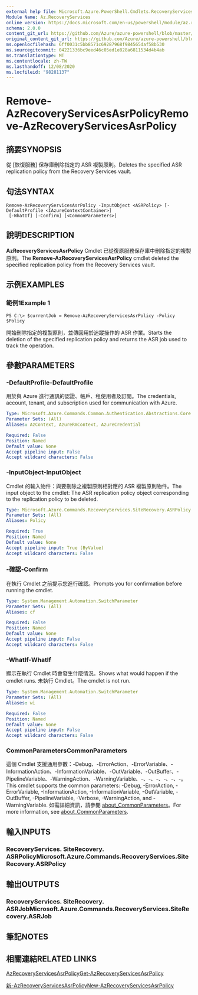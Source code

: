 ```yaml
---
external help file: Microsoft.Azure.PowerShell.Cmdlets.RecoveryServices.SiteRecovery.dll-Help.xml
Module Name: Az.RecoveryServices
online version: https://docs.microsoft.com/en-us/powershell/module/az.recoveryservices/remove-azrecoveryservicesasrpolicy
schema: 2.0.0
content_git_url: https://github.com/Azure/azure-powershell/blob/master/src/RecoveryServices/RecoveryServices/help/Remove-AzRecoveryServicesAsrPolicy.md
original_content_git_url: https://github.com/Azure/azure-powershell/blob/master/src/RecoveryServices/RecoveryServices/help/Remove-AzRecoveryServicesAsrPolicy.md
ms.openlocfilehash: 6ff0031c5bb8571c69287968f984565daf58b530
ms.sourcegitcommit: 04221336bc9eed46c05ed1e828a6811534d4b4ab
ms.translationtype: MT
ms.contentlocale: zh-TW
ms.lasthandoff: 12/08/2020
ms.locfileid: "98281137"
---
```

# <span data-ttu-id="97ea9-101">Remove-AzRecoveryServicesAsrPolicy</span><span class="sxs-lookup"><span data-stu-id="97ea9-101">Remove-AzRecoveryServicesAsrPolicy</span></span>

## <span data-ttu-id="97ea9-102">摘要</span><span class="sxs-lookup"><span data-stu-id="97ea9-102">SYNOPSIS</span></span>
<span data-ttu-id="97ea9-103">從 [恢復服務] 保存庫刪除指定的 ASR 複製原則。</span><span class="sxs-lookup"><span data-stu-id="97ea9-103">Deletes the specified ASR replication policy from the Recovery Services vault.</span></span>

## <span data-ttu-id="97ea9-104">句法</span><span class="sxs-lookup"><span data-stu-id="97ea9-104">SYNTAX</span></span>

```
Remove-AzRecoveryServicesAsrPolicy -InputObject <ASRPolicy> [-DefaultProfile <IAzureContextContainer>]
 [-WhatIf] [-Confirm] [<CommonParameters>]
```

## <span data-ttu-id="97ea9-105">說明</span><span class="sxs-lookup"><span data-stu-id="97ea9-105">DESCRIPTION</span></span>
<span data-ttu-id="97ea9-106">**AzRecoveryServicesAsrPolicy** Cmdlet 已從復原服務保存庫中刪除指定的複製原則。</span><span class="sxs-lookup"><span data-stu-id="97ea9-106">The **Remove-AzRecoveryServicesAsrPolicy** cmdlet deleted the specified replication policy from the Recovery Services vault.</span></span>

## <span data-ttu-id="97ea9-107">示例</span><span class="sxs-lookup"><span data-stu-id="97ea9-107">EXAMPLES</span></span>

### <span data-ttu-id="97ea9-108">範例1</span><span class="sxs-lookup"><span data-stu-id="97ea9-108">Example 1</span></span>
```
PS C:\> $currentJob = Remove-AzRecoveryServicesAsrPolicy -Policy $Policy
```

<span data-ttu-id="97ea9-109">開始刪除指定的複製原則，並傳回用於追蹤操作的 ASR 作業。</span><span class="sxs-lookup"><span data-stu-id="97ea9-109">Starts the deletion of the specified replication policy and returns the ASR job used to track the operation.</span></span>

## <span data-ttu-id="97ea9-110">參數</span><span class="sxs-lookup"><span data-stu-id="97ea9-110">PARAMETERS</span></span>

### <span data-ttu-id="97ea9-111">-DefaultProfile</span><span class="sxs-lookup"><span data-stu-id="97ea9-111">-DefaultProfile</span></span>
<span data-ttu-id="97ea9-112">用於與 Azure 進行通訊的認證、帳戶、租使用者及訂閱。</span><span class="sxs-lookup"><span data-stu-id="97ea9-112">The credentials, account, tenant, and subscription used for communication with Azure.</span></span>


```yaml
Type: Microsoft.Azure.Commands.Common.Authentication.Abstractions.Core.IAzureContextContainer
Parameter Sets: (All)
Aliases: AzContext, AzureRmContext, AzureCredential

Required: False
Position: Named
Default value: None
Accept pipeline input: False
Accept wildcard characters: False
```

### <span data-ttu-id="97ea9-113">-InputObject</span><span class="sxs-lookup"><span data-stu-id="97ea9-113">-InputObject</span></span>
<span data-ttu-id="97ea9-114">Cmdlet 的輸入物件：與要刪除之複製原則相對應的 ASR 複製原則物件。</span><span class="sxs-lookup"><span data-stu-id="97ea9-114">The input object to the cmdlet: The ASR replication policy object corresponding to the replication policy to be deleted.</span></span>

```yaml
Type: Microsoft.Azure.Commands.RecoveryServices.SiteRecovery.ASRPolicy
Parameter Sets: (All)
Aliases: Policy

Required: True
Position: Named
Default value: None
Accept pipeline input: True (ByValue)
Accept wildcard characters: False
```

### <span data-ttu-id="97ea9-115">-確認</span><span class="sxs-lookup"><span data-stu-id="97ea9-115">-Confirm</span></span>
<span data-ttu-id="97ea9-116">在執行 Cmdlet 之前提示您進行確認。</span><span class="sxs-lookup"><span data-stu-id="97ea9-116">Prompts you for confirmation before running the cmdlet.</span></span>

```yaml
Type: System.Management.Automation.SwitchParameter
Parameter Sets: (All)
Aliases: cf

Required: False
Position: Named
Default value: None
Accept pipeline input: False
Accept wildcard characters: False
```

### <span data-ttu-id="97ea9-117">-WhatIf</span><span class="sxs-lookup"><span data-stu-id="97ea9-117">-WhatIf</span></span>
<span data-ttu-id="97ea9-118">顯示在執行 Cmdlet 時會發生什麼情況。</span><span class="sxs-lookup"><span data-stu-id="97ea9-118">Shows what would happen if the cmdlet runs.</span></span> <span data-ttu-id="97ea9-119">未執行 Cmdlet。</span><span class="sxs-lookup"><span data-stu-id="97ea9-119">The cmdlet is not run.</span></span>

```yaml
Type: System.Management.Automation.SwitchParameter
Parameter Sets: (All)
Aliases: wi

Required: False
Position: Named
Default value: None
Accept pipeline input: False
Accept wildcard characters: False
```

### <span data-ttu-id="97ea9-120">CommonParameters</span><span class="sxs-lookup"><span data-stu-id="97ea9-120">CommonParameters</span></span>
<span data-ttu-id="97ea9-121">這個 Cmdlet 支援通用參數：-Debug、-ErrorAction、-ErrorVariable、-InformationAction、-InformationVariable、-OutVariable、-OutBuffer、-PipelineVariable、-WarningAction、-WarningVariable、-、-、-、-、-、-。</span><span class="sxs-lookup"><span data-stu-id="97ea9-121">This cmdlet supports the common parameters: -Debug, -ErrorAction, -ErrorVariable, -InformationAction, -InformationVariable, -OutVariable, -OutBuffer, -PipelineVariable, -Verbose, -WarningAction, and -WarningVariable.</span></span> <span data-ttu-id="97ea9-122">如需詳細資訊，請參閱 [about_CommonParameters](http://go.microsoft.com/fwlink/?LinkID=113216)。</span><span class="sxs-lookup"><span data-stu-id="97ea9-122">For more information, see [about_CommonParameters](http://go.microsoft.com/fwlink/?LinkID=113216).</span></span>

## <span data-ttu-id="97ea9-123">輸入</span><span class="sxs-lookup"><span data-stu-id="97ea9-123">INPUTS</span></span>

### <span data-ttu-id="97ea9-124">RecoveryServices. SiteRecovery. ASRPolicy</span><span class="sxs-lookup"><span data-stu-id="97ea9-124">Microsoft.Azure.Commands.RecoveryServices.SiteRecovery.ASRPolicy</span></span>

## <span data-ttu-id="97ea9-125">輸出</span><span class="sxs-lookup"><span data-stu-id="97ea9-125">OUTPUTS</span></span>

### <span data-ttu-id="97ea9-126">RecoveryServices. SiteRecovery. ASRJob</span><span class="sxs-lookup"><span data-stu-id="97ea9-126">Microsoft.Azure.Commands.RecoveryServices.SiteRecovery.ASRJob</span></span>

## <span data-ttu-id="97ea9-127">筆記</span><span class="sxs-lookup"><span data-stu-id="97ea9-127">NOTES</span></span>

## <span data-ttu-id="97ea9-128">相關連結</span><span class="sxs-lookup"><span data-stu-id="97ea9-128">RELATED LINKS</span></span>

[<span data-ttu-id="97ea9-129">AzRecoveryServicesAsrPolicy</span><span class="sxs-lookup"><span data-stu-id="97ea9-129">Get-AzRecoveryServicesAsrPolicy</span></span>](./Get-AzRecoveryServicesAsrPolicy.md)

[<span data-ttu-id="97ea9-130">新-AzRecoveryServicesAsrPolicy</span><span class="sxs-lookup"><span data-stu-id="97ea9-130">New-AzRecoveryServicesAsrPolicy</span></span>](./New-AzRecoveryServicesAsrPolicy.md)
